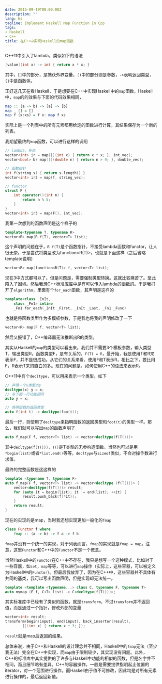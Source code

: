 ```yaml
---
date: 2015-09-19T00:00:00Z
description: ""
lang: hs
tagline: Implement Haskell Map Function In Cpp
tags:
- Haskell
- C++
title: 在C++中实现Haskell的map函数
---
```


C++11中引入了lambda，类似如下的语法

```cpp
[value](int x) -> int { return x * x; }
```

其中，`[]`中的部分，是捕获外界变量，`()`中的部分则是参数，`->`表明返回类型，`{}`中是函数体。

正好这几天在看Haskell，于是想要在C++中实现Haskell中的`map`函数。Haskell中，`map`的的效果与下面的代码效果相同，

```haskell
map :: (a -> b) -> [a] -> [b]
map _ [] = []
map f (x:xs) = f x: map f xs
```

实际上是一个列表中的所有元素都用给定的函数进行计算，其结果保存为一个新的列表。

我期望最终的`map`函数，可以进行这样的调用

```cpp
// lambda，多态
vector<int> ir = map([](int x) { return x * x; }, int_vec);
vector<bool> br map([](double n) { return n > 0; }, double_vec);

// 函数指针
int f(string s) { return s.length() }
vector<int> ir2 = map(f, string_vec);

// functor
struct F {
	int operator()(int n) {
		return n % 5;
	}
}
vector<int> ir3 = map(F(), int_vec);
```

我第一次想到的函数声明是这个样子的

```cpp
template<typename T, typename R>
vector<R> map(R f(T), vector<T> list);
```

这个声明的问题在于，`R f(T)`是个函数指针，不接受lambda函数和functor，让人很无奈。于是尝试将类型改为function<R(T)>，也就是下面这样（之后省略template说明）

```cpp
vector<R> map(function<R(T)> f, vector<T> list);
```

现在3中方式都可以了，但是问题是，需要强制类型转换。这就比较痛苦了。至此陷入了困境。然后我想C++标准库库中是有可以传入lambda的函数的。于是我打开了`algorithm`，里面有个`for_each`函数，其声明是这样的

```cpp
template<class _InIt,
	class _Fn1> inline
	_Fn1 for_each(_InIt _First, _InIt _Last, _Fn1 _Func)
```

也就是将函数类型作为多模板参数，于是我也将我的声明修改了一下

```cpp
vector<R> map(F f, vector<T> list);
```

然后又报错了，C++编译器无法推断出R的类型。

其实从Haskell的`map`的类型可以看出来，我们并不需要3个模板参数，输入类型T，输出类型R，函数类型F，是有关系的，`F(T) = R`，最开始，我是使用T和R来表示F，并不是很成功。从它们的关系来看，使用F和T表示R，相比之下，要比用F，R表示T来的直白的多。现在的问题是，如何使用C++的语法来表示R。

C++11中有个`decltype`，可以用来表示一个类型。如下

```cpp
// 声明一个x类型的y
decltype(x) y = x;
// 与下面一行功能相同
auto y = x;

// 表明函数的返回类型
auto f(int t) -> decltype(foo(t));
```

最后一行，则使用了`decltype`来指明函数的返回类型和`foot(t)`的类型一样。那么，我们就可以写出`map`的函数声明了

```cpp
auto f_map(F f, vector<T> list) -> vector<decltype(f(T()))>
```

其中`decltype(f(T()))`，`T()`是T类型的无参构造函数。当然也可以是用`*begin(list)`或者`*list.end()`等等，`decltype`与`sizeof`类似，不会对操作数进行求值。

最终的完整函数是这这样的

```cpp
template <typename T, typename F>
auto f_map(F f, vector<T> list) -> vector<decltype (f(T()))> {
	vector<decltype(f(T()))> result;
	for (auto it = begin(list); it != end(list); ++it) {
		result.push_back(f(*it));
	}
	return result;
}
```

现在的实现的是map，当时我还想实现更加一般化的`fmap`

```hs
class Functor f where
	fmap :: (a -> b) -> f a -> f b
```

`fmap`并没有一个统一的实现，对于列表而言，`fmap`的实现就是`fmap = map`。注意，这里`Functor`和C++中的`Functor`不是一个概念。

当然Haskell中的`Functor`在C++中不存在，我只是想写一个这种模式，比如对于一些容器，如`set`，`map`等等，可以进行`map`操作（实际上，这些容器，可以被定义为Haskell中的`Functor`）。但最后我放弃了，因为在C++中，这些容器并不具体有共同的基类，我可以写出函数声明，但是实现却无法统一。

```cpp
template <template <typename...> class C, typename F, typename T>
auto mymap (F f, C<T> list) -> C<decltype(f(T()))>;
```

其实标准库中已经有了类似的函数，就是`transform`，不过`transform`并不返回值，而是通过一个指针，修改外部的变量

```cpp
vector<int> result;
transform(begin(input), end(input), back_inserter(result),
		[](int x) { return x + 3; });
```

`result`就是map后返回的结果。

总体来说，由于C++和Haskell的设计理念并不相同，Haskell中的`fmap`无法（至少我无法）完全在C++中实现，而`map`由于限制较少，其实现没有问题。此外，C++的标准库中其实提供的了许多与Haskell中功能的相似的函数，但是名字并不相同，而且细节略有差异。C++的容器操作，一般是需要提供指明起止位置的iterator，对一个范围进行操作。而Haskell由于值不可修改，因此均是对所有元素进行操作的，最后返回新值。
